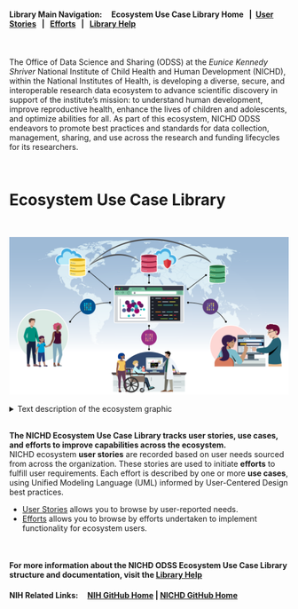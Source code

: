 #### Library Main Navigation: &nbsp; &nbsp;  <b> Ecosystem Use Case Library Home </b> &nbsp; | &nbsp;[User Stories](https://github.com/NIH-NICHD-Ecosystem/UserStories/blob/main/README.md) &nbsp; | &nbsp; [Efforts](https://github.com/NIH-NICHD-Ecosystem/Efforts/blob/main/README.md) &nbsp; | &nbsp; [Library Help](https://github.com/NIH-NICHD-Ecosystem/LibraryHelp/blob/main/README.md)

<br/><br/>
The Office of Data Science and Sharing (ODSS) at the *Eunice Kennedy Shriver* National Institute of Child Health and Human Development (NICHD), within the National Institutes of Health, is developing a diverse, secure, and interoperable research data ecosystem to advance scientific discovery in support of the institute’s mission: to understand human development, improve reproductive health, enhance the lives of children and adolescents, and optimize abilities for all. As part of this ecosystem, NICHD ODSS endeavors to promote best practices and standards for data collection, management, sharing, and use across the research and funding lifecycles for its researchers. 

<br/>

# Ecosystem Use Case Library
<br/>

![NICHD ODSS federated, secure research and specimen data ecosystem.](https://github.com/NIH-NICHD-Ecosystem/.github/blob/main/profile/assets/dash-data-ecosystem-v3-revised-16x9.png)

<details>
<summary> Text description of the ecosystem graphic </summary>
In collaboration with NICHD, NIH, and external stakeholders, NICHD ODSS will build a federated, secure research and specimen data ecosystem that will measurably and rapidly facilitate data and specimen sharing by NICHD-funded researchers and increase access to shared data and specimens for the entire research community. 
</details>
</br>
<p><b> The NICHD Ecosystem Use Case Library tracks user stories, use cases, and efforts to improve capabilities across the ecosystem.</b></br> 
NICHD ecosystem <b>user stories</b> are recorded based on user needs sourced from across the organization. These stories are used to initiate <b>efforts</b> to fulfill user requirements. Each effort is described by one or more <b>use cases</b>, using Unified Modeling Language (UML) informed by User-Centered Design best practices. 

* [User Stories](https://github.com/NIH-NICHD-Ecosystem/UserStories/blob/main/README.md) allows you to browse by user-reported needs.  
* [Efforts](https://github.com/NIH-NICHD-Ecosystem/Efforts/blob/main/README.md) allows you to browse by efforts undertaken to implement functionality for ecosystem users. 
<br/>
  
#### For more information about the NICHD ODSS Ecosystem Use Case Library structure and documentation, visit the [Library Help](https://github.com/NIH-NICHD-Ecosystem/LibraryHelp/blob/main/README.md) 
#### NIH Related Links: &nbsp; &nbsp; [NIH GitHub Home](https://github.com/NIHGOV)  |  [NICHD GitHub Home](https://github.com/NIH-NICHD) </b>

<br/><br/>
